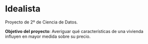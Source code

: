 # Idealista
Proyecto de 2º de Ciencia de Datos.

**Objetivo del proyecto**: Averiguar qué características de una vivienda influyen en mayor medida sobre su precio.
